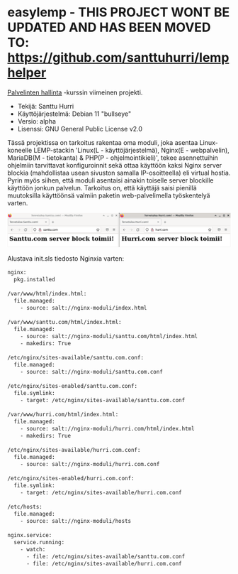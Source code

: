 # easylemp - THIS PROJECT WONT BE UPDATED AND HAS BEEN MOVED TO: https://github.com/santtuhurri/lemphelper
[Palvelinten hallinta](https://terokarvinen.com/2021/configuration-management-systems-2022-spring/) -kurssin viimeinen projekti.

- Tekijä: Santtu Hurri
- Käyttöjärjestelmä: Debian 11 "bullseye"  
- Versio: alpha
- Lisenssi: GNU General Public License v2.0

Tässä projektissa on tarkoitus rakentaa oma moduli, joka asentaa Linux-koneelle LEMP-stackin 'Linux(L - käyttöjärjestelmä), Nginx(E - webpalvelin), MariaDB(M - tietokanta) & PHP(P - ohjelmointikieli)', tekee asennettuihin ohjelmiin tarvittavat konfiguroinnit sekä ottaa käyttöön kaksi Nginx server blockia (mahdollistaa usean sivuston samalla IP-osoitteella) eli virtual hostia. Pyrin myös siihen, että moduli asentaisi ainakin toiselle server blockille  käyttöön jonkun palvelun. Tarkoitus on, että käyttäjä saisi pienillä muutoksilla käyttöönsä valmiin paketin web-palvelimella työskentelyä varten.

![examplepicture](images/0.examplepicture.jpg)

Alustava init.sls tiedosto Nginxia varten:

```
nginx:
  pkg.installed

/var/www/html/index.html:
  file.managed:
    - source: salt://nginx-moduli/index.html

/var/www/santtu.com/html/index.html:
  file.managed:
    - source: salt://nginx-moduli/santtu.com/html/index.html
    - makedirs: True

/etc/nginx/sites-available/santtu.com.conf:
  file.managed:
    - source: salt://nginx-moduli/santtu.com.conf

/etc/nginx/sites-enabled/santtu.com.conf:
  file.symlink:
    - target: /etc/nginx/sites-available/santtu.com.conf

/var/www/hurri.com/html/index.html:
  file.managed:
    - source: salt://nginx-moduli/hurri.com/html/index.html
    - makedirs: True

/etc/nginx/sites-available/hurri.com.conf:
  file.managed:
    - source: salt://nginx-moduli/hurri.com.conf

/etc/nginx/sites-enabled/hurri.com.conf:
  file.symlink:
    - target: /etc/nginx/sites-available/hurri.com.conf

/etc/hosts:
  file.managed:
    - source: salt://nginx-moduli/hosts

nginx.service:
  service.running:
    - watch:
      - file: /etc/nginx/sites-available/santtu.com.conf
      - file: /etc/nginx/sites-available/hurri.com.conf
```
